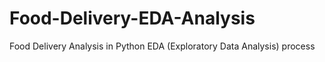# Food-Delivery-EDA-Analysis

Food Delivery Analysis in Python EDA (Exploratory Data Analysis) process

